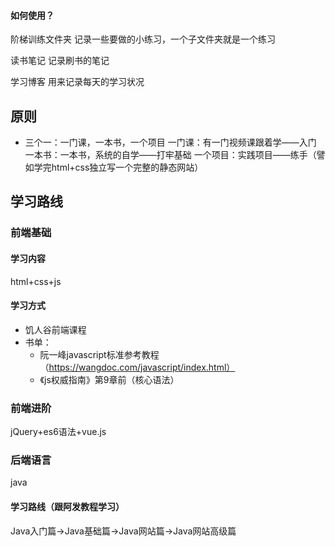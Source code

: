 #### 如何使用？

阶梯训练文件夹  记录一些要做的小练习，一个子文件夹就是一个练习

读书笔记       记录刷书的笔记

学习博客       用来记录每天的学习状况

## 原则

* 三个一：一门课，一本书，一个项目
一门课：有一门视频课跟着学——入门
一本书：一本书，系统的自学——打牢基础
一个项目：实践项目——练手（譬如学完html+css独立写一个完整的静态网站）

## 学习路线



### 前端基础

#### 学习内容
html+css+js

#### 学习方式

* 饥人谷前端课程
* 书单：
    * 阮一峰javascript标准参考教程（https://wangdoc.com/javascript/index.html）
    * 《js权威指南》第9章前（核心语法）

### 前端进阶

jQuery+es6语法+vue.js


### 后端语言

java

#### 学习路线（跟阿发教程学习）

Java入门篇->Java基础篇->Java网站篇->Java网站高级篇
